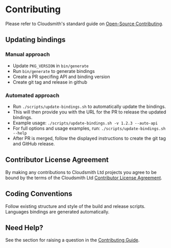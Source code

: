 # Contributing

Please refer to Cloudsmith's standard guide on [Open-Source Contributing](https://help.cloudsmith.io/docs/contributing).

## Updating bindings

### Manual approach

* Update `PKG_VERSION` in `bin/generate`
* Run `bin/generate` to generate bindings
* Create a PR specifing API and binding version
* Create git tag and release in github

### Automated approach

* Run `./scripts/update-bindings.sh` to automatically update the bindings.
* This will then provide you with the URL for the PR to release the updated bindings.
* Example usage: `./scripts/update-bindings.sh -v 1.2.3 --auto-api`
* For full options and usage examples, run: `./scripts/update-bindings.sh --help`
* After PR is merged, follow the displayed instructions to create the git tag and GitHub release.

## Contributor License Agreement

By making any contributions to Cloudsmith Ltd projects you agree to be bound by the terms of the Cloudsmith Ltd [Contributor License Agreement](https://help.cloudsmith.io/docs/contributor-license-agreement).

## Coding Conventions

Follow existing structure and style of the build and release scripts. Languages bindings are generated automatically.

## Need Help?

See the section for raising a question in the [Contributing Guide](https://help.cloudsmith.io/docs/contributing).
